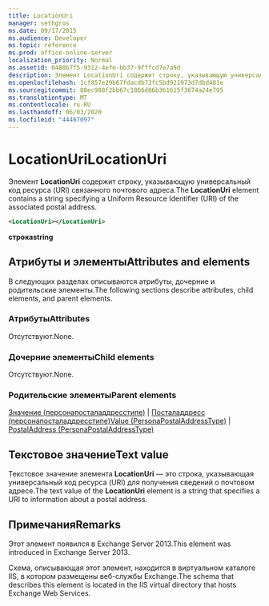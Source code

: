```yaml
---
title: LocationUri
manager: sethgros
ms.date: 09/17/2015
ms.audience: Developer
ms.topic: reference
ms.prod: office-online-server
localization_priority: Normal
ms.assetid: 0480b7f5-9312-4efe-bb37-9fffcd7e7a9d
description: Элемент LocationUri содержит строку, указывающую универсальный код ресурса (URI) связанного почтового адреса.
ms.openlocfilehash: 1cf857e29b67fdacdb73fc5bd921973d7dbd481e
ms.sourcegitcommit: 88ec988f2bb67c1866d06b361615f3674a24e795
ms.translationtype: MT
ms.contentlocale: ru-RU
ms.lasthandoff: 06/03/2020
ms.locfileid: "44467097"
---
```

# <a name="locationuri"></a><span data-ttu-id="7e7e0-103">LocationUri</span><span class="sxs-lookup"><span data-stu-id="7e7e0-103">LocationUri</span></span>

<span data-ttu-id="7e7e0-104">Элемент **LocationUri** содержит строку, указывающую универсальный код ресурса (URI) связанного почтового адреса.</span><span class="sxs-lookup"><span data-stu-id="7e7e0-104">The **LocationUri** element contains a string specifying a Uniform Resource Identifier (URI) of the associated postal address.</span></span> 
  
```XML
<LocationUri></LocationUri>
```

 <span data-ttu-id="7e7e0-105">**строка**</span><span class="sxs-lookup"><span data-stu-id="7e7e0-105">**string**</span></span>
## <a name="attributes-and-elements"></a><span data-ttu-id="7e7e0-106">Атрибуты и элементы</span><span class="sxs-lookup"><span data-stu-id="7e7e0-106">Attributes and elements</span></span>

<span data-ttu-id="7e7e0-107">В следующих разделах описываются атрибуты, дочерние и родительские элементы.</span><span class="sxs-lookup"><span data-stu-id="7e7e0-107">The following sections describe attributes, child elements, and parent elements.</span></span>
  
### <a name="attributes"></a><span data-ttu-id="7e7e0-108">Атрибуты</span><span class="sxs-lookup"><span data-stu-id="7e7e0-108">Attributes</span></span>

<span data-ttu-id="7e7e0-109">Отсутствуют.</span><span class="sxs-lookup"><span data-stu-id="7e7e0-109">None.</span></span>
  
### <a name="child-elements"></a><span data-ttu-id="7e7e0-110">Дочерние элементы</span><span class="sxs-lookup"><span data-stu-id="7e7e0-110">Child elements</span></span>

<span data-ttu-id="7e7e0-111">Отсутствуют.</span><span class="sxs-lookup"><span data-stu-id="7e7e0-111">None.</span></span>
  
### <a name="parent-elements"></a><span data-ttu-id="7e7e0-112">Родительские элементы</span><span class="sxs-lookup"><span data-stu-id="7e7e0-112">Parent elements</span></span>

<span data-ttu-id="7e7e0-113">[Значение (персонапосталаддресстипе)](value-personapostaladdresstype.md)  |  [Посталаддресс (персонапосталаддресстипе)](postaladdress-personapostaladdresstype.md)</span><span class="sxs-lookup"><span data-stu-id="7e7e0-113">[Value (PersonaPostalAddressType)](value-personapostaladdresstype.md) | [PostalAddress (PersonaPostalAddressType)](postaladdress-personapostaladdresstype.md)</span></span>
  
## <a name="text-value"></a><span data-ttu-id="7e7e0-114">Текстовое значение</span><span class="sxs-lookup"><span data-stu-id="7e7e0-114">Text value</span></span>

<span data-ttu-id="7e7e0-115">Текстовое значение элемента **LocationUri** — это строка, указывающая универсальный код ресурса (URI) для получения сведений о почтовом адресе.</span><span class="sxs-lookup"><span data-stu-id="7e7e0-115">The text value of the **LocationUri** element is a string that specifies a URI to information about a postal address.</span></span> 
  
## <a name="remarks"></a><span data-ttu-id="7e7e0-116">Примечания</span><span class="sxs-lookup"><span data-stu-id="7e7e0-116">Remarks</span></span>

<span data-ttu-id="7e7e0-117">Этот элемент появился в Exchange Server 2013.</span><span class="sxs-lookup"><span data-stu-id="7e7e0-117">This element was introduced in Exchange Server 2013.</span></span>
  
<span data-ttu-id="7e7e0-118">Схема, описывающая этот элемент, находится в виртуальном каталоге IIS, в котором размещены веб-службы Exchange.</span><span class="sxs-lookup"><span data-stu-id="7e7e0-118">The schema that describes this element is located in the IIS virtual directory that hosts Exchange Web Services.</span></span>
  


